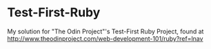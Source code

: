 # Test-First-Ruby
My solution for "The Odin Project"'s Test-First Ruby Project, found at http://www.theodinproject.com/web-development-101/ruby?ref=lnav
